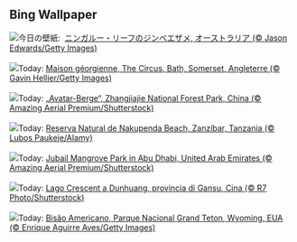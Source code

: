 ## Bing Wallpaper
![](https://www.bing.com/th?id=OHR.NingalooShark_JA-JP8020672335_UHD.jpg&w=1000)今日の壁紙: &nbsp;[ニンガルー・リーフのジンベエザメ, オーストラリア (© Jason Edwards/Getty Images)](https://www.bing.com/th?id=OHR.NingalooShark_JA-JP8020672335_UHD.jpg)
<br><br/>
![](https://www.bing.com/th?id=OHR.BathCircus_FR-FR6934984274_UHD.jpg&w=1000)Today: [Maison géorgienne, The Circus, Bath, Somerset, Angleterre (© Gavin Hellier/Getty Images)](https://www.bing.com/th?id=OHR.BathCircus_FR-FR6934984274_UHD.jpg)
<br><br/>
![](https://www.bing.com/th?id=OHR.AvatarMountain_DE-DE4930608814_UHD.jpg&w=1000)Today: [„Avatar-Berge“, Zhangjiajie National Forest Park, China (© Amazing Aerial Premium/Shutterstock)](https://www.bing.com/th?id=OHR.AvatarMountain_DE-DE4930608814_UHD.jpg)
<br><br/>
![](https://www.bing.com/th?id=OHR.NakupendaBeach_ES-ES5976546973_UHD.jpg&w=1000)Today: [Reserva Natural de Nakupenda Beach, Zanzíbar, Tanzania (© Lubos Paukeje/Alamy)](https://www.bing.com/th?id=OHR.NakupendaBeach_ES-ES5976546973_UHD.jpg)
<br><br/>
![](https://www.bing.com/th?id=OHR.MangrovePark_EN-GB9980790677_UHD.jpg&w=1000)Today: [Jubail Mangrove Park in Abu Dhabi, United Arab Emirates (© Amazing Aerial Premium/Shutterstock)](https://www.bing.com/th?id=OHR.MangrovePark_EN-GB9980790677_UHD.jpg)
<br><br/>
![](https://www.bing.com/th?id=OHR.CrescentLake_IT-IT9118936365_UHD.jpg&w=1000)Today: [Lago Crescent a Dunhuang, provincia di Gansu, Cina (© R7 Photo/Shutterstock)](https://www.bing.com/th?id=OHR.CrescentLake_IT-IT9118936365_UHD.jpg)
<br><br/>
![](https://www.bing.com/th?id=OHR.TetonBison_PT-BR0402928868_UHD.jpg&w=1000)Today: [Bisão Americano, Parque Nacional Grand Teton, Wyoming, EUA (© Enrique Aguirre Aves/Getty Images)](https://www.bing.com/th?id=OHR.TetonBison_PT-BR0402928868_UHD.jpg)
<br><br/>
